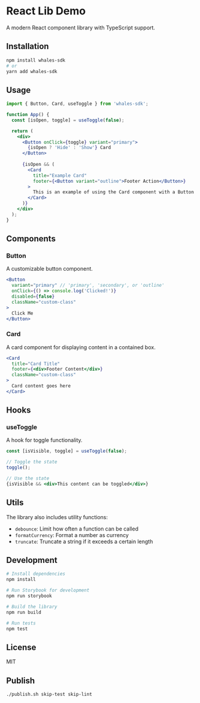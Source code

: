 # React Lib Demo

A modern React component library with TypeScript support.

## Installation

```bash
npm install whales-sdk
# or
yarn add whales-sdk
```

## Usage

```jsx
import { Button, Card, useToggle } from 'whales-sdk';

function App() {
  const [isOpen, toggle] = useToggle(false);

  return (
    <div>
      <Button onClick={toggle} variant="primary">
        {isOpen ? 'Hide' : 'Show'} Card
      </Button>
      
      {isOpen && (
        <Card 
          title="Example Card" 
          footer={<Button variant="outline">Footer Action</Button>}
        >
          This is an example of using the Card component with a Button in the footer.
        </Card>
      )}
    </div>
  );
}
```

## Components

### Button

A customizable button component.

```jsx
<Button 
  variant="primary" // 'primary', 'secondary', or 'outline'
  onClick={() => console.log('Clicked!')}
  disabled={false}
  className="custom-class"
>
  Click Me
</Button>
```

### Card

A card component for displaying content in a contained box.

```jsx
<Card 
  title="Card Title"
  footer={<div>Footer Content</div>}
  className="custom-class"
>
  Card content goes here
</Card>
```

## Hooks

### useToggle

A hook for toggle functionality.

```jsx
const [isVisible, toggle] = useToggle(false);

// Toggle the state
toggle();

// Use the state
{isVisible && <div>This content can be toggled</div>}
```

## Utils

The library also includes utility functions:

- `debounce`: Limit how often a function can be called
- `formatCurrency`: Format a number as currency
- `truncate`: Truncate a string if it exceeds a certain length

## Development

```bash
# Install dependencies
npm install

# Run Storybook for development
npm run storybook

# Build the library
npm run build

# Run tests
npm test
```

## License

MIT 

## Publish

```bash
./publish.sh skip-test skip-lint
```